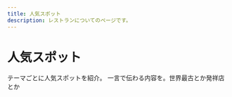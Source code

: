 ```yaml
---
title: 人気スポット
description: レストランについてのページです。
---
```


# 人気スポット

テーマごとに人気スポットを紹介。
一言で伝わる内容を。世界最古とか発祥店とか
<!--
TODO: 書く。
-->
